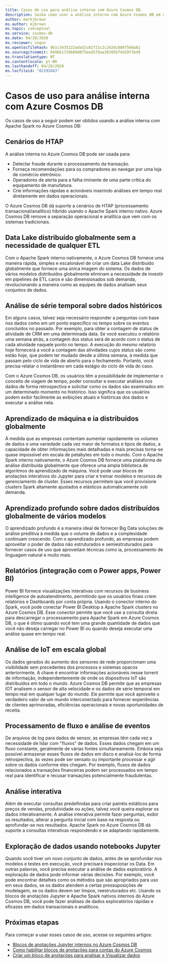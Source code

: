 ```yaml
---
title: Casos de uso para análise interna com Azure Cosmos DB.
description: Saiba como usar a análise interna com Azure Cosmos DB em diferentes casos de uso.
author: markjbrown
ms.author: mjbrown
ms.topic: conceptual
ms.service: cosmos-db
ms.date: 04/20/2020
ms.reviewer: sngun
ms.openlocfilehash: 9b1c3435222ada52c01f21c2c242dc886f566a81
ms.sourcegitcommit: 849bb1729b89d075eed579aa36395bf4d29f3bd9
ms.translationtype: MT
ms.contentlocale: pt-BR
ms.lasthandoff: 04/28/2020
ms.locfileid: "82192843"
---
```

# <a name="use-cases-for-built-in-analytics-with-azure-cosmos-db"></a>Casos de uso para análise interna com Azure Cosmos DB

Os casos de uso a seguir podem ser obtidos usando a análise interna com Apache Spark no Azure Cosmos DB:

## <a name="htap-scenarios"></a>Cenários de HTAP

A análise interna no Azure Cosmos DB pode ser usada para:

* Detectar fraude durante o processamento da transação.
* Forneça recomendações para os compradores ao navegar por uma loja de comércio eletrônico.
* Operadores de alerta para a falha iminente de uma parte crítica do equipamento de manufatura.
* Crie informações rápidas e acionáveis inserindo análises em tempo real diretamente em dados operacionais.

O Azure Cosmos DB dá suporte a cenários de HTAP (processamento transacional/analítico) híbrido usando o Apache Spark interno nativo. Azure Cosmos DB remove a separação operacional e analítica que vem com os sistemas tradicionais.

## <a name="globally-distributed-data-lake-without-requiring-any-etl"></a>Data Lake distribuído globalmente sem a necessidade de qualquer ETL

Com o Apache Spark interno nativamente, o Azure Cosmos DB fornece uma maneira rápida, simples e escalonável de criar um data Lake distribuído globalmente que fornece uma única imagem do sistema. Os dados de vários modelos distribuídos globalmente eliminam a necessidade de investir em pipelines de ETL caros e são dimensionados sob demanda, revolucionando a maneira como as equipes de dados analisam seus conjuntos de dados.

## <a name="time-series-analytics-over-historic-data"></a>Análise de série temporal sobre dados históricos

Em alguns casos, talvez seja necessário responder a perguntas com base nos dados como em um ponto específico no tempo sobre os eventos concluídos no passado. Por exemplo, para obter a contagem de status de atividade de CRM em uma determinada data. Se você executou o relatório uma semana atrás, a contagem dos status será de acordo com o status de cada atividade naquele ponto no tempo. A execução do mesmo relatório hoje fornecerá a você a contagem das atividades cujos status são como estão hoje, que podem ter mudado desde a última semana, à medida que passam pelo ciclo de vida de aberto para o fechamento. Portanto, você precisa relatar o instantâneo em cada estágio do ciclo de vida do caso.

Com o Azure Cosmos DB, os usuários têm a possibilidade de implementar o conceito de viagem de tempo, poder consultar e executar análises nos dados de forma retrospectiva e solicitar como os dados são examinados em um determinado momento no histórico. Isso significa que os usuários podem exibir facilmente as exibições atuais e históricas dos dados e executar a análise nela.

## <a name="globally-distributed-machine-learning-and-ai"></a>Aprendizado de máquina e ia distribuídos globalmente

À medida que as empresas contentam aumentar rapidamente os volumes de dados e uma variedade cada vez maior de formatos e tipos de dados, a capacidade de obter informações mais detalhadas e mais precisas torna-se quase impossível em escala de petabytes em todo o mundo. Com o Apache Spark interno nativamente, o Azure Cosmos DB fornece uma plataforma de análise distribuída globalmente que oferece uma ampla biblioteca de algoritmos de aprendizado de máquina. Você pode usar blocos de anotações interativos do Jupyter para criar e treinar modelos e recursos de gerenciamento de cluster. Esses recursos permitem que você provisione clusters Spark altamente ajustados e elásticos automaticamente sob demanda.

## <a name="deep-learning-on-multi-model-globally-distributed-data"></a>Aprendizado profundo sobre dados distribuídos globalmente de vários modelos

O aprendizado profundo é a maneira ideal de fornecer Big Data soluções de análise preditiva à medida que o volume de dados e a complexidade continuam crescendo. Com o aprendizado profundo, as empresas podem aproveitar o poder de dados não estruturados e semiestruturados para fornecer casos de uso que aproveitam técnicas como ia, processamento de linguagem natural e muito mais.

## <a name="reporting-integrating-with-power-apps-power-bi"></a>Relatórios (integração com o Power apps, Power BI)

Power BI fornece visualizações interativas com recursos de business intelligence de autoatendimento, permitindo que os usuários finais criem relatórios e Dashboards por conta própria. Usando o conector interno do Spark, você pode conectar Power BI Desktop a Apache Spark clusters no Azure Cosmos DB. Esse conector permite que você use a consulta direta para descarregar o processamento para Apache Spark em Azure Cosmos DB, o que é ótimo quando você tem uma grande quantidade de dados que você não deseja carregar no Power BI ou quando deseja executar uma análise quase em tempo real.

## <a name="iot-analytics-at-global-scale"></a>Análise de IoT em escala global

Os dados gerados do aumento dos sensores de rede proporcionam uma visibilidade sem precedentes dos processos e sistemas opacos anteriormente. A chave é encontrar informações acionáveis nesse torrent de informação, independentemente de onde os dispositivos IoT são distribuídos em todo o mundo. Azure Cosmos DB permite que as empresas IOT analisem o sensor de alta velocidade e os dados de série temporal em tempo real em qualquer lugar do mundo. Ele permite que você aproveite o verdadeiro valor de um mundo interconectado para fornecer experiências de clientes aprimoradas, eficiências operacionais e novas oportunidades de receita.

## <a name="stream-processing-and-event-analytics"></a>Processamento de fluxo e análise de eventos 

De arquivos de log para dados de sensor, as empresas têm cada vez a necessidade de lidar com "fluxos" de dados. Esses dados chegam em um fluxo constante, geralmente de várias fontes simultaneamente. Embora seja possível armazenar esses fluxos de dados em disco e analisá-los de forma retrospectiva, às vezes pode ser sensato ou importante processar e agir sobre os dados conforme eles chegam. Por exemplo, fluxos de dados relacionados a transações financeiras podem ser processados em tempo real para identificar e recusar transações potencialmente fraudulentas.

## <a name="interactive-analytics"></a>Análise interativa

Além de executar consultas predefinidas para criar painéis estáticos para preços de vendas, produtividade ou ações, talvez você queira explorar os dados interativamente. A análise interativa permite fazer perguntas, exibir os resultados, alterar a pergunta inicial com base na resposta ou aprofundar-se nos resultados. Apache Spark no Azure Cosmos DB dá suporte a consultas interativas respondendo e se adaptando rapidamente.

## <a name="data-exploration-using-jupyter-notebooks"></a>Exploração de dados usando notebooks Jupyter

Quando você tiver um novo conjunto de dados, antes de se aprofundar nos modelos e testes em execução, você precisará inspecionar os Data. Em outras palavras, você precisa executar a análise de dados exploratório. A exploração de dados pode informar várias decisões. Por exemplo, você pode encontrar detalhes como os métodos que são apropriados para uso em seus dados, se os dados atendem a certas pressuposições de modelagem, se os dados devem ser limpos, reestruturados etc. Usando os blocos de anotações Jupyter e Apache Spark nativos internos do Azure Cosmos DB, você pode fazer análises de dados exploratórios rápidas e eficazes em dados transacionais e analíticos.

## <a name="next-steps"></a>Próximas etapas

Para começar a usar esses casos de uso, acesse os seguintes artigos:

* [Blocos de anotações Jupyter internos no Azure Cosmos DB](cosmosdb-jupyter-notebooks.md)
* [Como habilitar blocos de anotações para contas do Azure Cosmos](enable-notebooks.md)
* [Criar um bloco de anotações para analisar e Visualizar dados](create-notebook-visualize-data.md)